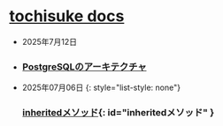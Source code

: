 # [tochisuke docs](/)

<style>
  ul.no-marker {
    list-style: none;
    margin-left: 0;
    padding-left: 0;
  }
</style>

- 2025年7月12日
- ### [PostgreSQLのアーキテクチャ](posts/2025-07-12-postgresql-architecture/)

- 2025年07月06日 {: style="list-style: none"}
  ### [inheritedメソッド](/ruby/2025/07/06/active-record-and-inherited-method.html){: id="inheritedメソッド" }
